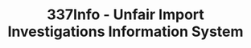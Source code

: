 ---
layout: default
bigquery: https://console.cloud.google.com/bigquery?p=patents-public-data&d=usitc_investigations&page=dataset&project=sheets-management-319211
citation: US International Trade Commission 337Info Unfair Import Investigations Information
  System
contributors: US International Trade Comission
cost: None
description: US International Trade Commission 337Info Unfair Import Investigations
  Information System contains data on investigations done under Section 337. Section
  337 declares the infringement of certain statutory intellectual property rights
  and other forms of unfair competition in import trade to be unlawful practices.
  Most Section 337 investigations involve allegations of patent or registered trademark
  infringement.
documentation: FAQ and tutorial available on the site
last_edit: Mon, 04 Apr 2022 19:10:40 GMT
location: https://pubapps2.usitc.gov/337external/
maintained_by: US International Trade Comission
schema_fields: '[''cafcAppeals'', ''actualEndDateEvidHear'', ''htsNumbers'', ''teoReliefGranted'',
  ''gcAttorney'', ''internalRemand'', ''title'', ''issueDateOtherNonFinal'', ''dateCreated'',
  ''targetDate'', ''reportingRequirements'', ''lastUpdated'', ''teoProceedingInvolved'',
  ''aljAssigned'', ''finalIdOnViolationDue'', ''currentStatus'', ''actualStartDateEvidHear'',
  ''teoIdDueDate'', ''docketNo'', ''finalDetNoViolation'', ''dateOfPublicationFrNotice'',
  ''investigationType'', ''investigationTermDate'', ''startDateMarkmanHearing'', ''publication_number'',
  ''trademarkNumbers'', ''scheduledEndDateEvidHear'', ''investigationNo'', ''patentNumber'',
  ''currentActiveALJ'', ''ouiiAttorney'', ''dateComplaintFiled'', ''complainant'',
  ''id'', ''respondent'', ''ouiiParticipation'', ''finalDetViolation'', ''endDateMarkmanHearing'',
  ''copyrightNumbers'', ''markmanHearing'', ''invUnfairAct'', ''patentNumbers'', ''teoIdIssueDate'',
  ''scheduledStartDateEvidHear'', ''finalIdOnViolationIssue'']'
shortname: unfair_import_investigations
tags:
- import
- legal
- trade
timeframe: 2008-2021 (prior to 2008 downloadable as a JSON file)
title: 337Info - Unfair Import Investigations Information System
uuid: 2721f5ec-e599-4890-9265-9706719fc71e
---